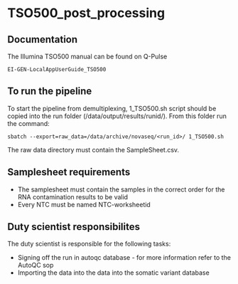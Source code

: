 # TSO500_post_processing


## Documentation

The Illumina TSO500 manual can be found on Q-Pulse 

`EI-GEN-LocalAppUserGuide_TSO500`

## To run the pipeline

To start the pipeline from demultiplexing, 1_TSO500.sh script should be copied into the run folder (/data/output/results/runid/).
From this folder run the command:

`sbatch --export=raw_data=/data/archive/novaseq/<run_id>/ 1_TSO500.sh` 

The raw data directory must contain the SampleSheet.csv. 

## Samplesheet requirements
* The samplesheet must contain the samples in the correct order for the RNA contamination results to be valid
* Every NTC must be named NTC-worksheetid 

## Duty scientist responsibilites
The duty scientist is responsible for the following tasks:
* Signing off the run in autoqc database - for more information refer to the AutoQC sop
* Importing the data into the data into the somatic variant database

